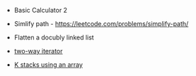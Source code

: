 - Basic Calculator 2
- Simlify path - https://leetcode.com/problems/simplify-path/
- Flatten a docubly linked list

- [two-way iterator](https://stackoverflow.com/a/18907495/6407858)


- [K stacks using an array](https://massivealgorithms.blogspot.com/2014/09/how-to-efficiently-implement-k-stacks.html)
